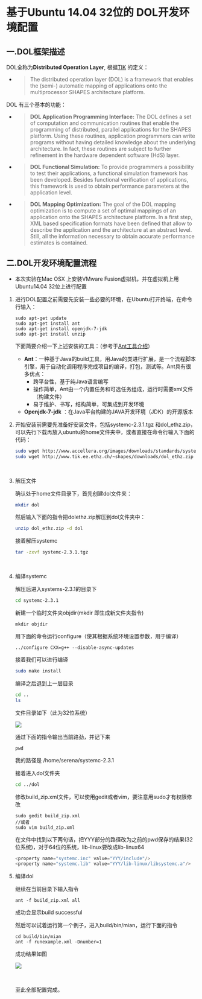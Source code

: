 # 基于Ubuntu 14.04  32位的 DOL开发环境配置



## 一.DOL框架描述

DOL全称为**Distributed Operation Layer**, 根据[TIK]( http://www.tik.ee.ethz.ch/~shapes/dol.html) 的定义：

- > The distributed operation layer (DOL) is a framework that enables the (semi-) automatic mapping of applications onto the multiprocessor SHAPES architecture platform.

DOL 有三个基本的功能：

- > **DOL Application Programming Interface:** The DOL defines a set of computation and communication routines that enable the programming of distributed, parallel applications for the SHAPES platform. Using these routines, application programmers can write programs without having detailed knowledge about the underlying architecture. In fact, these routines are subject to further refinement in the hardware dependent software (HdS) layer.

- > **DOL Functional Simulation:** To provide programmers a possibility to test their applications, a functional simulation framework has been developed. Besides functional verification of applications, this framework is used to obtain performance parameters at the application level.

- > **DOL Mapping Optimization:** The goal of the DOL mapping optimization is to compute a set of optimal mappings of an application onto the SHAPES architecture platform. In a first step, XML based specification formats have been defined that allow to describe the application and the architecture at an abstract level. Still, all the information necessary to obtain accurate performance estimates is contained.



## 二.DOL开发环境配置流程

- 本次实验在Mac OSX 上安装VMware Fusion虚拟机，并在虚拟机上用Ubuntu14.04 32位上进行配置

1. 进行DOL配置之前需要先安装一些必要的环境，在Ubuntu打开终端，在命令行输入：

   ```shell
   sudo apt-get update
   sudo apt-get install ant
   sudo apt-get install openjdk-7-jdk
   sudo apt-get install unzip
   ```

   下面简要介绍一下上述安装的工具：（参考于[Ant工具介绍](http://blog.163.com/qiangyongbin2000@126/blog/static/77517819201151653423687/)）

   - __Ant__：一种基于Java的build工具，用Java的类进行扩展，是一个流程脚本引擎，用于自动化调用程序完成项目的编译，打包，测试等。Ant具有很多优点：
     - 跨平台性，基于纯Java语言编写
     - 操作简单，Ant由一个内置任务和可选任务组成，运行时需要xml文件（构建文件）
     - 易于维护、书写，结构简单，可集成到开发环境
   - __Openjdk-7-jdk__ ：在Java平台构建的JAVA开发环境（JDK）的开源版本

2. 开始安装前需要先准备好安装文件，包括systemc-2.3.1.tgz 和dol_ethz.zip，可以先行下载再放入ubuntu的home文件夹中，或者直接在命令行输入下面的代码：

   ```sh
   sudo wget http://www.accellera.org/images/downloads/standards/systemc/systemc-2.3.1.tgz
   sudo wget http://www.tik.ee.ethz.ch/~shapes/downloads/dol_ethz.zip
   ```
   ​

3. 解压文件

   确认处于home文件目录下，首先创建dol文件夹：

   ```sh
   mkdir dol
   ```

   然后输入下面的指令把dolethz.zip解压到dol文件夹中：

   ```sh
   unzip dol_ethz.zip -d dol
   ```

   接着解压systemc

   ```sh
   tar -zxvf systemc-2.3.1.tgz
   ```

   ​

4. 编译systemc

   解压后进入systems-2.3.1的目录下

   ```sh
   cd systemc-2.3.1
   ```

   新建一个临时文件夹objdir(mkdir 即生成新文件夹指令)

   ```
   mkdir objdir
   ```


   用下面的命令运行configure（使其根据系统环境设置参数，用于编译）

   ```
   ../configure CXX=g++ --disable-async-updates
   ```

   接着我们可以进行编译

   ```sh
   sudo make install
   ```

   编译之后退到上一层目录

   ```sh
   cd ..
   ls
   ```

   文件目录如下（此为32位系统）

   ![](http://p1.bqimg.com/567571/e32c5a14aef40004.png)

   通过下面的指令输出当前路劲，并记下来

   ```
   pwd
   ```

   我的路径是  /home/serena/systemc-2.3.1

   接着进入dol文件夹

   ```sh
   cd ../dol
   ```

   修改build_zip.xml文件，可以使用gedit或者vim，要注意用sudo才有权限修改

   ```shell
   sudo gedit build_zip.xml
   //或者
   sudo vim build_zip.xml 
   ```

   在文件中找到以下两句话，把YYY部分的路径改为之前的pwd保存的结果(32位系统)，对于64位的系统，lib-linux要改成lib-linux64

   ```c
   <property name="systemc.inc" value="YYY/include"/>
   <property name="systemc.lib" value="YYY/lib-linux/libsystemc.a"/>
   ```

5. 编译dol

   继续在当前目录下输入指令

   ```shell
   ant -f build_zip.xml all
   ```

   成功会显示build successful

   然后可以试着运行第一个例子，进入build/bin/mian，运行下面的指令

   ```shell
   cd build/bin/mian
   ant -f runexample.xml -Dnumber=1
   ```

   成功结果如图

   ![](http://p1.bqimg.com/567571/a7262500de344880.png)

   ​

   至此全部配置完成。
